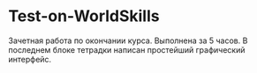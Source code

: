 # Test-on-WorldSkills

Зачетная работа по окончании курса. Выполнена за 5 часов.
В последнем блоке тетрадки написан простейший графический интерфейс.
